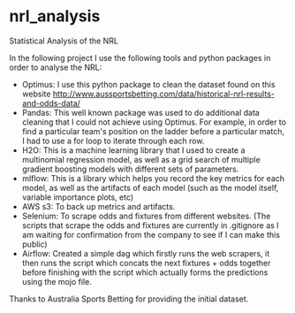 # nrl_analysis
Statistical Analysis of the NRL

In the following project I use the following tools and python packages in order to analyse the NRL:
- Optimus: I use this python package to clean the dataset found on this website http://www.aussportsbetting.com/data/historical-nrl-results-and-odds-data/
- Pandas: This well known package was used to do additional data cleaning that I could not achieve using Optimus. For example, in order to find a particular team's position on the ladder before a particular match, I had to use a for loop to iterate through each row.
- H2O: This is a machine learning library that I used to create a multinomial regression model, as well as a grid search of multiple gradient boosting models with different sets of parameters.
- mlflow: This is a library which helps you record the key metrics for each model, as well as the artifacts of each model (such as the model itself, variable importance plots, etc)
- AWS s3: To back up metrics and artifacts. 
- Selenium: To scrape odds and fixtures from different websites. (The scripts that scrape the odds and fixtures are currently in .gitignore as I am waiting for confirmation from the company to see if I can make this public)
- Airflow: Created a simple dag which firstly runs the web scrapers, it then runs the script which concats the next fixtures + odds together before finishing with the script which actually forms the predictions using the mojo file.


Thanks to Australia Sports Betting for providing the initial dataset.

